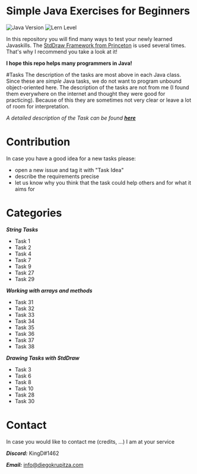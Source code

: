 # Simple Java Exercises for Beginners

![Java Version](https://img.shields.io/badge/Java-1.8-green.svg "Java Version")
![Lern Level](https://img.shields.io/badge/Level-Beginner%20Friendly-blue.svg "Beginner Friendly")



In this repository you will find many ways to test your newly learned Javaskills. The [StdDraw Framework from Princeton](https://introcs.cs.princeton.edu/java/stdlib/javadoc/StdDraw.html) is used several times. That's why I recommend you take a look at it! 

**I hope this repo helps many programmers in Java!**

#Tasks 
The description of the tasks are most above in each Java class. Since these are *simple* Java tasks, we do not want to program unbound object-oriented here.
The description of the tasks are not from me (I found them everywhere on the internet and thought they were good for practicing). Because of this they are sometimes not very clear or leave a lot of room for interpretation. 

*A detailed description of the Task can be found **[here](TaskDescriptions.md)***

# Contribution
In case you have a good idea for a new tasks please:
 * open a new issue and tag it with "Task Idea"
 * describe the requirements precise 
 * let us know why you think that the task could help others and for what it aims for 

# Categories
_**String Tasks**_
* Task 1
* Task 2
* Task 4
* Task 7
* Task 9
* Task 27
* Task 29

_**Working with arrays and methods**_
* Task 31
* Task 32
* Task 33
* Task 34
* Task 35
* Task 36
* Task 37
* Task 38


_**Drawing Tasks with StdDraw**_
* Task 3
* Task 6
* Task 8
* Task 10
* Task 28
* Task 30


# Contact
In case you would like to contact me (credits, ...) I am at your service

**_Discord:_**  KingD#1462

_**Email:**_  info@diegokrupitza.com
 
